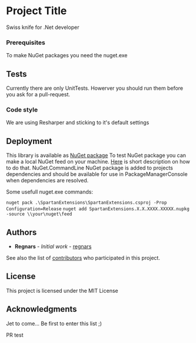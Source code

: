 # Project Title

Swiss knife for .Net developer

### Prerequisites

To make NuGet packages you need the nuget.exe

## Tests

Currently there are only UnitTests. Howerver you should run them before you ask for a pull-request.

### Code style

We are using Resharper and sticking to it's default settings

## Deployment

This library is available as [NuGet package](https://www.nuget.org/packages/SpartanExtensions/)
To test NuGet package you can make a local NuGet feed on your machine. [Here](https://docs.microsoft.com/en-us/nuget/hosting-packages/local-feeds) is short description on how to do that.
NuGet.CommandLine NuGet package is added to projects dependencies and should be available for use in PackageManagerConsole when dependencies are resolved.

Some usefull nuget.exe commands:

`nuget pack .\SpartanExtensions\SpartanExtensions.csproj -Prop Configuration=Release`
`nuget add SpartanExtensions.X.X.XXXX.XXXXX.nupkg -source \\your\nuget\feed`

## Authors

* **Regnars** - *Initial work* - [regnars](https://github.com/regnars)

See also the list of [contributors](https://github.com/regnars/SpartanExtensions/graphs/contributors) who participated in this project.

## License

This project is licensed under the MIT License

## Acknowledgments

Jet to come... Be first to enter this list ;)

PR test